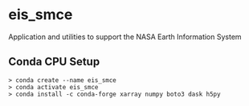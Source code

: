 # eis_smce
Application and utilities to support the NASA Earth Information System


Conda CPU Setup
---------------
    > conda create --name eis_smce
    > conda activate eis_smce
    > conda install -c conda-forge xarray numpy boto3 dask h5py
